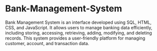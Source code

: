 # Bank-Management-System
Bank Management System is an interface developed using SQL, HTML, CSS, and JavaScript. It allows users to manage banking data efficiently, including storing, accessing, retrieving, adding, modifying, and deleting records. This system provides a user-friendly platform for managing customer, account, and transaction data.
